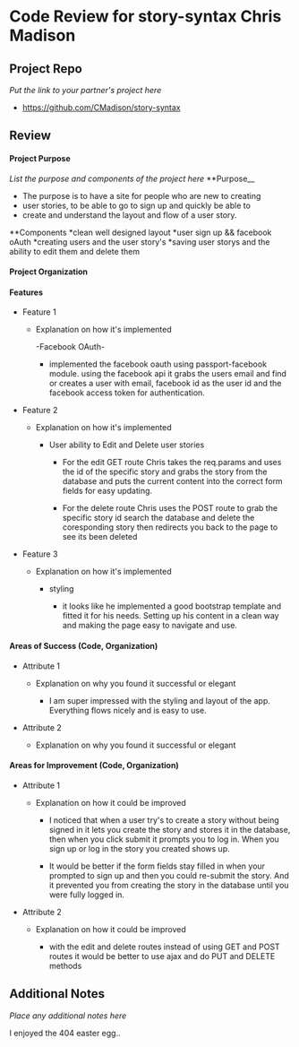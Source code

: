 # Code Review for story-syntax Chris Madison

## Project Repo

_Put the link to your partner's project here_
  * https://github.com/CMadison/story-syntax

## Review

#### Project Purpose

_List the purpose and components of the project here_
  **Purpose__

  * The purpose is to have a site for people who are new to creating
  * user stories, to be able to go to sign up and quickly be able to 
  * create and understand the layout and flow of a user story.

  **Components
    *clean well designed layout 
    *user sign up && facebook oAuth
    *creating users and the user story's
    *saving user storys and the ability to edit them and delete them


#### Project Organization

#### Features

* Feature 1
  * Explanation on how it's implemented

    -Facebook OAuth-

      - implemented the facebook oauth using passport-facebook module.
        using the facebook api it grabs the users email and find or creates a user
        with email, facebook id as the user id and the facebook access token
        for authentication.

* Feature 2
  * Explanation on how it's implemented

    - User ability to Edit and Delete user stories

      - For the edit GET route Chris takes the req.params and uses the id
        of the specific story and grabs the story from the database and puts
        the current content into the correct form fields for easy updating.

      - For the delete route Chris uses the POST route to grab the specific
        story id search the database and delete the coresponding story
        then redirects you back to the page to see its been deleted

* Feature 3
  * Explanation on how it's implemented

    - styling

      - it looks like he implemented a good bootstrap template and fitted it
        for his needs. Setting up his content in a clean way and making the page
        easy to navigate and use.

#### Areas of Success (Code, Organization)

* Attribute 1
  * Explanation on why you found it successful or elegant

    - I am super impressed with the styling and layout of the app.
      Everything flows nicely and is easy to use.

* Attribute 2
  * Explanation on why you found it successful or elegant

#### Areas for Improvement (Code, Organization)

* Attribute 1
  * Explanation on how it could be improved

    - I noticed that when a user try's to create a story without being signed
      in it lets you create the story and stores it in the database, then when 
      you click submit it prompts you to log in. When you sign up or log in the
      story you created shows up.

    - It would be better if the form fields stay filled in when your prompted to
      sign up and then you could re-submit the story. And it prevented you from
      creating the story in the database until you were fully logged in.

* Attribute 2
  * Explanation on how it could be improved

    - with the edit and delete routes instead of using GET and POST routes
      it would be better to use ajax and do PUT and DELETE methods

## Additional Notes

_Place any additional notes here_

I enjoyed the 404 easter egg..